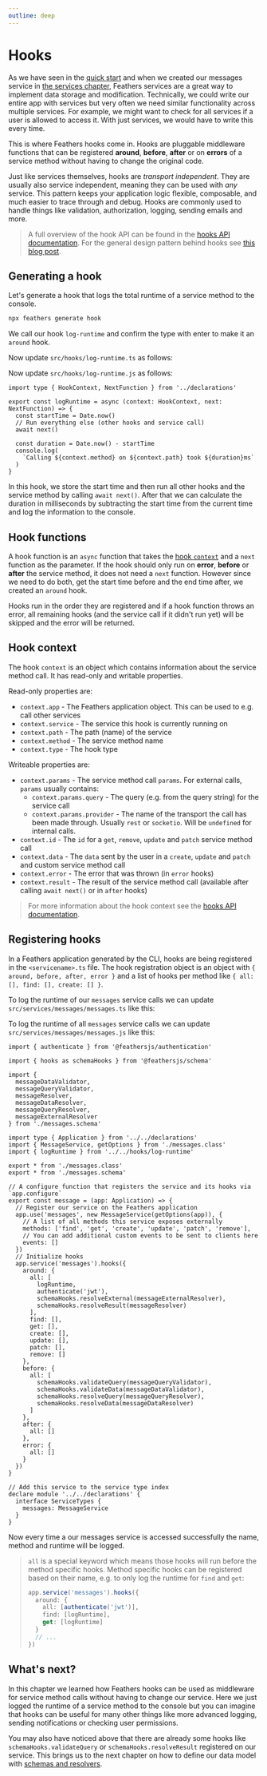 ```yaml
---
outline: deep
---
```


# Hooks

As we have seen in the [quick start](./starting.md) and when we created our messages service in [the services chapter](./services.md), Feathers services are a great way to implement data storage and modification. Technically, we could write our entire app with services but very often we need similar functionality across multiple services. For example, we might want to check for all services if a user is allowed to access it. With just services, we would have to write this every time.

This is where Feathers hooks come in. Hooks are pluggable middleware functions that can be registered **around**, **before**, **after** or on **errors** of a service method without having to change the original code.

Just like services themselves, hooks are _transport independent_. They are usually also service independent, meaning they can be used with ​*any*​ service. This pattern keeps your application logic flexible, composable, and much easier to trace through and debug.
Hooks are commonly used to handle things like validation, authorization, logging, sending emails and more.

<BlockQuote type="tip">

A full overview of the hook API can be found in the [hooks API documentation](../../api/hooks.md). For the general design pattern behind hooks see [this blog post](https://blog.feathersjs.com/design-patterns-for-modern-web-apis-1f046635215).

</BlockQuote>

## Generating a hook

Let's generate a hook that logs the total runtime of a service method to the console.

```sh
npx feathers generate hook
```

We call our hook `log-runtime` and confirm the type with enter to make it an `around` hook.

<LanguageBlock global-id="ts">

Now update `src/hooks/log-runtime.ts` as follows:

</LanguageBlock>
<LanguageBlock global-id="js">

Now update `src/hooks/log-runtime.js` as follows:

</LanguageBlock>

```ts{4-9}
import type { HookContext, NextFunction } from '../declarations'

export const logRuntime = async (context: HookContext, next: NextFunction) => {
  const startTime = Date.now()
  // Run everything else (other hooks and service call)
  await next()

  const duration = Date.now() - startTime
  console.log(
    `Calling ${context.method} on ${context.path} took ${duration}ms`
  )
}
```

In this hook, we store the start time and then run all other hooks and the service method by calling `await next()`. After that we can calculate the duration in milliseconds by subtracting the start time from the current time and log the information to the console.

## Hook functions

A hook function is an `async` function that takes the [hook `context`](#hook-context) and a `next` function as the parameter. If the hook should only run on **error**, **before** or **after** the service method, it does not need a `next` function. However since we need to do both, get the start time before and the end time after, we created an `around` hook.

Hooks run in the order they are registered and if a hook function throws an error, all remaining hooks (and the service call if it didn't run yet) will be skipped and the error will be returned.

## Hook context

The hook `context` is an object which contains information about the service method call. It has read-only and writable properties.

Read-only properties are:

- `context.app` - The Feathers application object. This can be used to e.g. call other services
- `context.service` - The service this hook is currently running on
- `context.path` - The path (name) of the service
- `context.method` - The service method name
- `context.type` - The hook type

Writeable properties are:

- `context.params` - The service method call `params`. For external calls, `params` usually contains:
  - `context.params.query` - The query (e.g. from the query string) for the service call
  - `context.params.provider` - The name of the transport the call has been made through. Usually `rest` or `socketio`. Will be `undefined` for internal calls.
- `context.id` - The `id` for a `get`, `remove`, `update` and `patch` service method call
- `context.data` - The `data` sent by the user in a `create`, `update` and `patch` and custom service method call
- `context.error` - The error that was thrown (in `error` hooks)
- `context.result` - The result of the service method call (available after calling `await next()` or in `after` hooks)

<BlockQuote type="tip">

For more information about the hook context see the [hooks API documentation](../../api/hooks.md).

</BlockQuote>

## Registering hooks

In a Feathers application generated by the CLI, hooks are being registered in the `<servicename>.ts` file. The hook registration object is an object with `{ around, before, after, error }` and a list of hooks per method like `{ all: [], find: [], create: [] }`.

<LanguageBlock global-id="ts">

To log the runtime of our `messages` service calls we can update `src/services/messages/messages.ts` like this:

</LanguageBlock>
<LanguageBlock global-id="js">

To log the runtime of all `messages` service calls we can update `src/services/messages/messages.js` like this:

</LanguageBlock>

```ts{16,33}
import { authenticate } from '@feathersjs/authentication'

import { hooks as schemaHooks } from '@feathersjs/schema'

import {
  messageDataValidator,
  messageQueryValidator,
  messageResolver,
  messageDataResolver,
  messageQueryResolver,
  messageExternalResolver
} from './messages.schema'

import type { Application } from '../../declarations'
import { MessageService, getOptions } from './messages.class'
import { logRuntime } from '../../hooks/log-runtime'

export * from './messages.class'
export * from './messages.schema'

// A configure function that registers the service and its hooks via `app.configure`
export const message = (app: Application) => {
  // Register our service on the Feathers application
  app.use('messages', new MessageService(getOptions(app)), {
    // A list of all methods this service exposes externally
    methods: ['find', 'get', 'create', 'update', 'patch', 'remove'],
    // You can add additional custom events to be sent to clients here
    events: []
  })
  // Initialize hooks
  app.service('messages').hooks({
    around: {
      all: [
        logRuntime,
        authenticate('jwt'),
        schemaHooks.resolveExternal(messageExternalResolver),
        schemaHooks.resolveResult(messageResolver)
      ],
      find: [],
      get: [],
      create: [],
      update: [],
      patch: [],
      remove: []
    },
    before: {
      all: [
        schemaHooks.validateQuery(messageQueryValidator),
        schemaHooks.validateData(messageDataValidator),
        schemaHooks.resolveQuery(messageQueryResolver),
        schemaHooks.resolveData(messageDataResolver)
      ]
    },
    after: {
      all: []
    },
    error: {
      all: []
    }
  })
}

// Add this service to the service type index
declare module '../../declarations' {
  interface ServiceTypes {
    messages: MessageService
  }
}
```

Now every time a our messages service is accessed successfully the name, method and runtime will be logged.

<BlockQuote type="tip">

`all` is a special keyword which means those hooks will run before the method specific hooks. Method specific hooks can be registered based on their name, e.g. to only log the runtime for `find` and `get`:

```ts
app.service('messages').hooks({
  around: {
    all: [authenticate('jwt')],
    find: [logRuntime],
    get: [logRuntime]
  }
  // ...
})
```

</BlockQuote>

## What's next?

In this chapter we learned how Feathers hooks can be used as middleware for service method calls without having to change our service. Here we just logged the runtime of a service method to the console but you can imagine that hooks can be useful for many other things like more advanced logging, sending notifications or checking user permissions.

You may also have noticed above that there are already some hooks like `schemaHooks.validateQuery` or `schemaHooks.resolveResult` registered on our service. This brings us to the next chapter on how to define our data model with [schemas and resolvers](./schemas.md).
